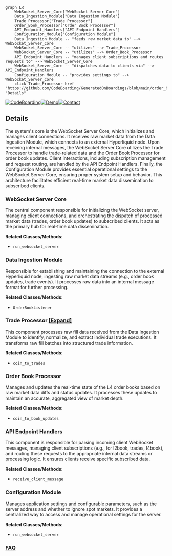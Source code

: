 ```mermaid
graph LR
    WebSocket_Server_Core["WebSocket Server Core"]
    Data_Ingestion_Module["Data Ingestion Module"]
    Trade_Processor["Trade Processor"]
    Order_Book_Processor["Order Book Processor"]
    API_Endpoint_Handlers["API Endpoint Handlers"]
    Configuration_Module["Configuration Module"]
    Data_Ingestion_Module -- "feeds raw market data to" --> WebSocket_Server_Core
    WebSocket_Server_Core -- "utilizes" --> Trade_Processor
    WebSocket_Server_Core -- "utilizes" --> Order_Book_Processor
    API_Endpoint_Handlers -- "manages client subscriptions and routes requests to" --> WebSocket_Server_Core
    WebSocket_Server_Core -- "dispatches data to clients via" --> API_Endpoint_Handlers
    Configuration_Module -- "provides settings to" --> WebSocket_Server_Core
    click Trade_Processor href "https://github.com/CodeBoarding/GeneratedOnBoardings/blob/main/order_book_server/Trade_Processor.md" "Details"
```

[![CodeBoarding](https://img.shields.io/badge/Generated%20by-CodeBoarding-9cf?style=flat-square)](https://github.com/CodeBoarding/GeneratedOnBoardings)[![Demo](https://img.shields.io/badge/Try%20our-Demo-blue?style=flat-square)](https://www.codeboarding.org/demo)[![Contact](https://img.shields.io/badge/Contact%20us%20-%20contact@codeboarding.org-lightgrey?style=flat-square)](mailto:contact@codeboarding.org)

## Details

The system's core is the WebSocket Server Core, which initializes and manages client connections. It receives raw market data from the Data Ingestion Module, which connects to an external Hyperliquid node. Upon receiving internal messages, the WebSocket Server Core utilizes the Trade Processor to handle trade-related data and the Order Book Processor for order book updates. Client interactions, including subscription management and request routing, are handled by the API Endpoint Handlers. Finally, the Configuration Module provides essential operational settings to the WebSocket Server Core, ensuring proper system setup and behavior. This architecture facilitates efficient real-time market data dissemination to subscribed clients.

### WebSocket Server Core
The central component responsible for initializing the WebSocket server, managing client connections, and orchestrating the dispatch of processed market data (trades, order book updates) to subscribed clients. It acts as the primary hub for real-time data dissemination.


**Related Classes/Methods**:

- `run_websocket_server`


### Data Ingestion Module
Responsible for establishing and maintaining the connection to the external Hyperliquid node, ingesting raw market data streams (e.g., order book updates, trade events). It processes raw data into an internal message format for further processing.


**Related Classes/Methods**:

- `OrderBookListener`


### Trade Processor [[Expand]](./Trade_Processor.md)
This component processes raw fill data received from the Data Ingestion Module to identify, normalize, and extract individual trade executions. It transforms raw fill batches into structured trade information.


**Related Classes/Methods**:

- `coin_to_trades`


### Order Book Processor
Manages and updates the real-time state of the L4 order books based on raw market data diffs and status updates. It processes these updates to maintain an accurate, aggregated view of market depth.


**Related Classes/Methods**:

- `coin_to_book_updates`


### API Endpoint Handlers
This component is responsible for parsing incoming client WebSocket messages, managing client subscriptions (e.g., for l2book, trades, l4book), and routing these requests to the appropriate internal data streams or processing logic. It ensures clients receive specific subscribed data.


**Related Classes/Methods**:

- `receive_client_message`


### Configuration Module
Manages application settings and configurable parameters, such as the server address and whether to ignore spot markets. It provides a centralized way to access and manage operational settings for the server.


**Related Classes/Methods**:

- `run_websocket_server`




### [FAQ](https://github.com/CodeBoarding/GeneratedOnBoardings/tree/main?tab=readme-ov-file#faq)